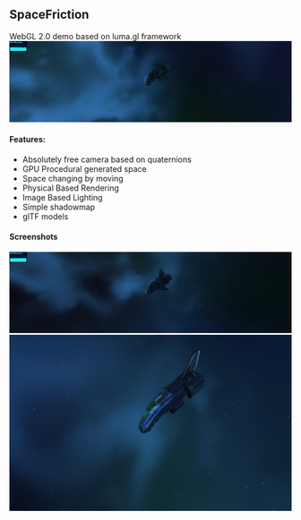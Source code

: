 ## SpaceFriction

WebGL 2.0 demo based on luma.gl framework  
![Page screenshot](screenshots/ps3.png)
#### Features:
- Absolutely free camera based on quaternions
- GPU Procedural generated space
- Space changing by moving
- Physical Based Rendering
- Image Based Lighting
- Simple shadowmap
- glTF models

#### Screenshots

![Page screenshot](screenshots/ps2.png)
![Page screenshot](screenshots/fs1.png)